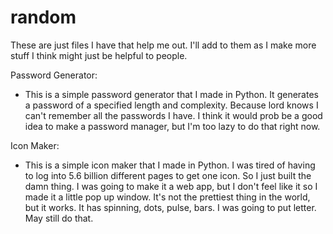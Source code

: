 # random

These are just files I have that help me out. I'll add to them as I make more stuff I think might just be helpful to people.

Password Generator:
- This is a simple password generator that I made in Python. It generates a password of a specified length and complexity. Because lord knows I can't remember all the passwords I have.
I think it would prob be a good idea to make a password manager, but I'm too lazy to do that right now. 


Icon Maker:
- This is a simple icon maker that I made in Python. I was tired of having to log into 5.6 billion different pages to get one icon. So I just built the damn thing. I was going to make it a web app, 
but I don't feel like it so I made it a little pop up window. It's not the prettiest thing in the world, but it works. It has spinning, dots, pulse, bars. I was going to put letter. May still do that.